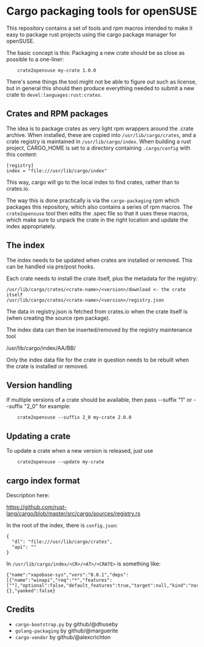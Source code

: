 # Cargo packaging tools for openSUSE

This repository contains a set of tools and rpm macros intended to
make it easy to package rust projects using the cargo package manager
for openSUSE.

The basic concept is this: Packaging a new crate should be as close as
possible to a one-liner:

        crate2opensuse my-crate 1.0.0

There's some things the tool might not be able to figure out such as
license, but in general this should then produce everything needed to
submit a new crate to `devel:languages:rust:crates`.

## Crates and RPM packages

The idea is to package crates as very light rpm wrappers around the
.crate archive. When installed, these are copied into
`/usr/lib/cargo/crates`, and a crate registry is maintained in
`/usr/lib/cargo/index`. When building a rust project, CARGO_HOME is
set to a directory containing `.cargo/config` with this content:

    [registry]
    index = "file:///usr/lib/cargo/index"

This way, cargo will go to the local index to find crates, rather than
to crates.io.

The way this is done practically is via the `cargo-packaging` rpm
which packages this repository, which also contains a series of rpm
macros. The `crate2opensuse` tool then edits the .spec file so that it
uses these macros, which make sure to unpack the crate in the right
location and update the index appropriately.

## The index

The index needs to be updated when crates are installed or
removed. This can be handled via pre/post hooks.

Each crate needs to install the crate itself, plus the metadata for
the registry:

    /usr/lib/cargo/crates/<crate-name>/<version>/download <- the crate itself
    /usr/lib/cargo/crates/<crate-name>/<version>/registry.json

The data in registry.json is fetched from crates.io when the crate
itself is (when creating the source rpm package).

The index data can then be inserted/removed by the registry
maintenance tool

/usr/lib/cargo/index/AA/BB/<crate-name>

Only the index data file for the crate in question needs to be
rebuilt when the crate is installed or removed.

## Version handling

If multiple versions of a crate should be available, then pass
--suffix "1" or --suffix "2_0" for example:

        crate2opensuse --suffix 2_0 my-crate 2.0.0

## Updating a crate

To update a crate when a new version is released, just use

        crate2opensuse --update my-crate

## cargo index format

Description here:

https://github.com/rust-lang/cargo/blob/master/src/cargo/sources/registry.rs

In the root of the index, there is `config.json`:

```
{
  "dl": "file:///usr/lib/cargo/crates",
  "api": ""
}
```

In `/usr/lib/cargo/index/<CR>/<AT>/<CRATE>` is something like:

```
{"name":"xapobase-sys","vers":"0.0.1","deps":[{"name":"winapi","req":"*","features":[""],"optional":false,"default_features":true,"target":null,"kind":"normal"}],"cksum":"bfbd4e02a10678d6365ce83e31c8cce41b58bd4f4cf63b92112f80fcc499b3ed","features":{},"yanked":false}
```



## Credits

* `cargo-bootstrap.py` by github/@dhuseby
* `golang-packaging` by github/@marguerite
* `cargo-vendor` by github/@alexcrichton
